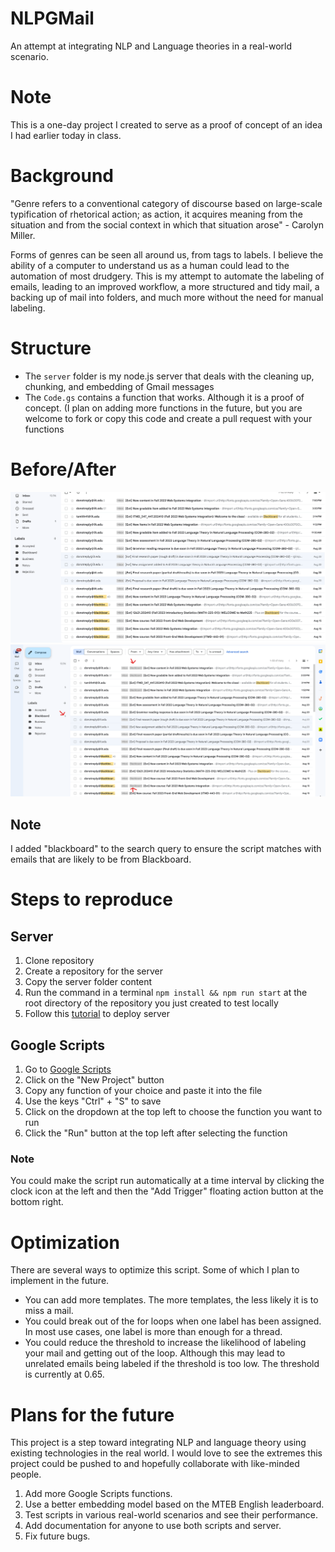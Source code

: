 # NLPGMail
An attempt at integrating NLP and Language theories in a real-world scenario.

# Note
This is a one-day project I created to serve as a proof of concept of an idea I had earlier today in class.

# Background
"Genre refers to a conventional category of discourse based on large-scale typification of rhetorical action; as action, it acquires meaning from the situation and from the social context in which that situation arose" - Carolyn Miller.

Forms of genres can be seen all around us, from tags to labels. I believe the ability of a computer to understand us as a human could lead to the automation of most drudgery. This is my attempt to automate the labeling of emails, leading to an improved workflow, a more structured and tidy mail, a backing up of mail into folders, and much more without the need for manual labeling.

# Structure
- The ```server``` folder is my node.js server that deals with the cleaning up, chunking, and embedding of Gmail messages
- The ```Code.gs``` contains a function that works. Although it is a proof of concept. (I plan on adding more functions in the future, but you are welcome to fork or copy this code and create a pull request with your functions

# Before/After
![Before Script Image](https://github.com/Tayomide/NLPGMail/blob/main/assets/images/before-script.png)
![After Script Image](https://github.com/Tayomide/NLPGMail/blob/main/assets/images/after-script.png)

## Note
I added "blackboard" to the search query to ensure the script matches with emails that are likely to be from Blackboard.

# Steps to reproduce

## Server
1. Clone repository
2. Create a repository for the server
3. Copy the server folder content
4. Run the command in a terminal ```npm install && npm run start``` at the root directory of the repository you just created to test locally
5. Follow this [tutorial](https://www.freecodecamp.org/news/how-to-deploy-nodejs-application-with-render/) to deploy server

## Google Scripts
1. Go to [Google Scripts](https://script.google.com/)
2. Click on the "New Project" button
3. Copy any function of your choice and paste it into the file
4. Use the keys "Ctrl" + "S" to save
5. Click on the dropdown at the top left to choose the function you want to run
6. Click the "Run" button at the top left after selecting the function

### Note
You could make the script run automatically at a time interval by clicking the clock icon at the left and then the "Add Trigger" floating action button at the bottom right.

# Optimization
There are several ways to optimize this script. Some of which I plan to implement in the future.
- You can add more templates. The more templates, the less likely it is to miss a mail.
- You could break out of the for loops when one label has been assigned. In most use cases, one label is more than enough for a thread.
- You could reduce the threshold to increase the likelihood of labeling your mail and getting out of the loop. Although this may lead to unrelated emails being labeled if the threshold is too low. The threshold is currently at 0.65.

# Plans for the future
This project is a step toward integrating NLP and language theory using existing technologies in the real world. I would love to see the extremes this project could be pushed to and hopefully collaborate with like-minded people.
1. Add more Google Scripts functions.
2. Use a better embedding model based on the MTEB English leaderboard.
3. Test scripts in various real-world scenarios and see their performance.
4. Add documentation for anyone to use both scripts and server.
5. Fix future bugs.
